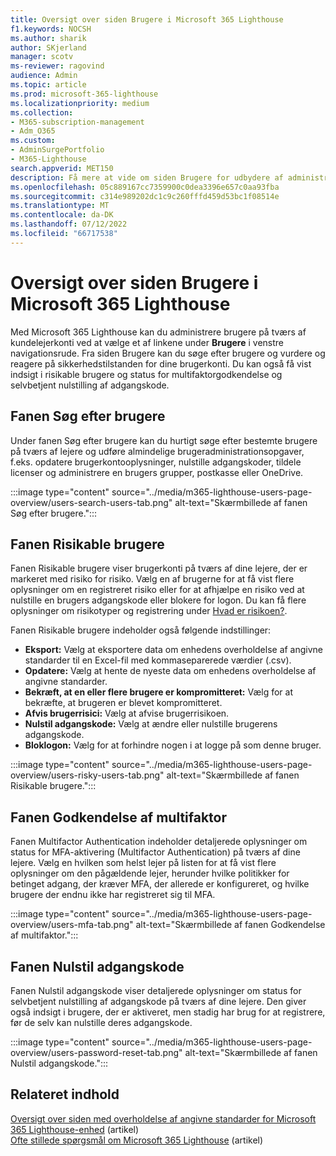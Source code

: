 ```yaml
---
title: Oversigt over siden Brugere i Microsoft 365 Lighthouse
f1.keywords: NOCSH
ms.author: sharik
author: SKjerland
manager: scotv
ms-reviewer: ragovind
audience: Admin
ms.topic: article
ms.prod: microsoft-365-lighthouse
ms.localizationpriority: medium
ms.collection:
- M365-subscription-management
- Adm_O365
ms.custom:
- AdminSurgePortfolio
- M365-Lighthouse
search.appverid: MET150
description: Få mere at vide om siden Brugere for udbydere af administrerede tjenester ved hjælp af Microsoft 365 Lighthouse.
ms.openlocfilehash: 05c889167cc7359900c0dea3396e657c0aa93fba
ms.sourcegitcommit: c314e989202dc1c9c260fffd459d53bc1f08514e
ms.translationtype: MT
ms.contentlocale: da-DK
ms.lasthandoff: 07/12/2022
ms.locfileid: "66717538"
---
```

# <a name="overview-of-the-users-page-in-microsoft-365-lighthouse"></a>Oversigt over siden Brugere i Microsoft 365 Lighthouse 

Med Microsoft 365 Lighthouse kan du administrere brugere på tværs af kundelejerkonti ved at vælge et af linkene under **Brugere** i venstre navigationsrude. Fra siden Brugere kan du søge efter brugere og vurdere og reagere på sikkerhedstilstanden for dine brugerkonti. Du kan også få vist indsigt i risikable brugere og status for multifaktorgodkendelse og selvbetjent nulstilling af adgangskode.  
  
## <a name="search-users-tab"></a>Fanen Søg efter brugere  
  
Under fanen Søg efter brugere kan du hurtigt søge efter bestemte brugere på tværs af lejere og udføre almindelige brugeradministrationsopgaver, f.eks. opdatere brugerkontooplysninger, nulstille adgangskoder, tildele licenser og administrere en brugers grupper, postkasse eller OneDrive.

:::image type="content" source="../media/m365-lighthouse-users-page-overview/users-search-users-tab.png" alt-text="Skærmbillede af fanen Søg efter brugere.":::

## <a name="risky-users-tab"></a>Fanen Risikable brugere

Fanen Risikable brugere viser brugerkonti på tværs af dine lejere, der er markeret med risiko for risiko. Vælg en af brugerne for at få vist flere oplysninger om en registreret risiko eller for at afhjælpe en risiko ved at nulstille en brugers adgangskode eller blokere for logon. Du kan få flere oplysninger om risikotyper og registrering under [Hvad er risikoen?](/azure/active-directory/identity-protection/concept-identity-protection-risks).

Fanen Risikable brugere indeholder også følgende indstillinger:
- **Eksport:** Vælg at eksportere data om enhedens overholdelse af angivne standarder til en Excel-fil med kommaseparerede værdier (.csv).
- **Opdatere:** Vælg at hente de nyeste data om enhedens overholdelse af angivne standarder.
- **Bekræft, at en eller flere brugere er kompromitteret:** Vælg for at bekræfte, at brugeren er blevet kompromitteret.
- **Afvis brugerrisici:** Vælg at afvise brugerrisikoen.  
- **Nulstil adgangskode:** Vælg at ændre eller nulstille brugerens adgangskode.
- **Bloklogon:** Vælg for at forhindre nogen i at logge på som denne bruger.

:::image type="content" source="../media/m365-lighthouse-users-page-overview/users-risky-users-tab.png" alt-text="Skærmbillede af fanen Risikable brugere.":::

## <a name="multifactor-authentication-tab"></a>Fanen Godkendelse af multifaktor

Fanen Multifactor Authentication indeholder detaljerede oplysninger om status for MFA-aktivering (Multifactor Authentication) på tværs af dine lejere. Vælg en hvilken som helst lejer på listen for at få vist flere oplysninger om den pågældende lejer, herunder hvilke politikker for betinget adgang, der kræver MFA, der allerede er konfigureret, og hvilke brugere der endnu ikke har registreret sig til MFA.

:::image type="content" source="../media/m365-lighthouse-users-page-overview/users-mfa-tab.png" alt-text="Skærmbillede af fanen Godkendelse af multifaktor.":::

## <a name="password-reset-tab"></a>Fanen Nulstil adgangskode

Fanen Nulstil adgangskode viser detaljerede oplysninger om status for selvbetjent nulstilling af adgangskode på tværs af dine lejere. Den giver også indsigt i brugere, der er aktiveret, men stadig har brug for at registrere, før de selv kan nulstille deres adgangskode.

:::image type="content" source="../media/m365-lighthouse-users-page-overview/users-password-reset-tab.png" alt-text="Skærmbillede af fanen Nulstil adgangskode.":::

## <a name="related-content"></a>Relateret indhold

[Oversigt over siden med overholdelse af angivne standarder for Microsoft 365 Lighthouse-enhed](m365-lighthouse-device-compliance-page-overview.md) (artikel)\
[Ofte stillede spørgsmål om Microsoft 365 Lighthouse](m365-lighthouse-faq.yml) (artikel)
